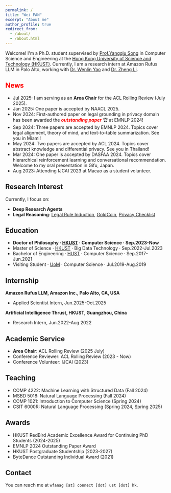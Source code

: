 ```yaml
---
permalink: /
title: "Wei FAN"
excerpt: "About me"
author_profile: true
redirect_from: 
  - /about/
  - /about.html
---
```


Welcome! I'm a Ph.D. student supervised by [Prof.Yangqiu Song](https://www.cse.ust.hk/~yqsong/) in Computer Science and Engineering at the [Hong Kong University of Science and Technology (HKUST)](https://hkust.edu.hk/). Currently, I am a research intern at Amazon Rufus LLM in Palo Alto, working with [Dr. Wenlin Yao](https://scholar.google.com/citations?user=qwo2A24AAAAJ) and [Dr. Zheng Li](https://scholar.google.com.hk/citations?user=P6fwn4AAAAAJ&hl).


## <font color="#FF0000">News</font>
- Jul 2025: I am serving as an **Area Chair** for the ACL Rolling Review (July 2025).
- Jan 2025: One paper is accepted by NAACL 2025.
- Nov 2024: First-authored paper on legal grounding in privacy domain has been awarded the ***<font color="#FF0000">outstanding paper</font>*** 🏆 at EMNLP 2024!
- Sep 2024: Three papers are accepted by EMNLP 2024. Topics cover legal alignment, theory of mind, and text-to-table summarization. See you in Miami!
- May 2024: Two papers are accepted by ACL 2024. Topics cover abstract knowledge and differential privacy. See you in Thailand!
- Mar 2024: One paper is accepted by DASFAA 2024. Topics cover hierarchical reinforcement learning and conversational recommendation. Welcome to my oral presentation in Gifu, Japan.
- Aug 2023: Attending IJCAI 2023 at Macao as a student volunteer.

## Research Interest
<!-- My primary research focus is on **retrieval** and **logical reasoning**, with a special interest in the theory and application of legal NLP, large-scale knowledge graphs, and recommender systems. -->
Currently, I focus on:
- **Deep Research Agents**
- **Legal Reasoning**: [Legal Rule Induction](https://arxiv.org/abs/2505.14104), [GoldCoin](https://arxiv.org/abs/2406.11149), [Privacy Checklist](https://arxiv.org/abs/2408.10053)


## Education

-  **Doctor of Philosophy · [HKUST](https://hkust.edu.hk/) · Computer Science · Sep.2023-Now**
-  Master of Science · [HKUST](https://hkust.edu.hk/) · Big Data Technology · Sep.2022-Jul.2023
-  Bachelor of Engineering · [HUST](https://hust.edu.cn/) · Computer Science · Sep.2017-Jun.2021
-  Visiting Student · [UoM](https://www.manchester.ac.uk/) · Computer Science · Jul.2019-Aug.2019
  
## Internship
**Amazon Rufus LLM, Amazon Inc., Palo Alto, CA, USA**
- Applied Scientist Intern, Jun.2025-Oct.2025
  
**Artificial Intelligence Thrust, HKUST, Guangzhou, China**
- Research Intern, Jun.2022-Aug.2022

## Academic Service
- **Area Chair**: ACL Rolling Review (2025 July)
- Conference Reviewer: ACL Rolling Review (2023 - Now)
- Conference Volunteer: IJCAI (2023)

## Teaching
- COMP 4222: Machine Learning with Structured Data (Fall 2024)
- MSBD 5018: Natural Language Processing (Fall 2024)
- COMP 1021: Introduction to Computer Science (Spring 2024)
- CSIT 6000R: Natural Language Processing (Spring 2024, Spring 2025)


## Awards
- HKUST RedBird Academic Excellence Award for Continuing PhD Students (2024-2025)
- EMNLP 2024 Outstanding Paper Award
- HKUST Postgraduate Studentship (2023-2027)
- ByteDance Outstanding Individual Award (2021)

## Contact
You can reach me at `wfanag [at] connect [dot] ust [dot] hk`.

<script type='text/javascript' id='clustrmaps' src='//cdn.clustrmaps.com/map_v2.js?cl=ffffff&w=350&t=m&d=JH7LPAxuPOUwmpB8ZB01Fa168e4WMQg10LG3FtRaggk&co=4b98ce&cmo=3acc3a&cmn=ff5353&ct=ffffff'></script>
